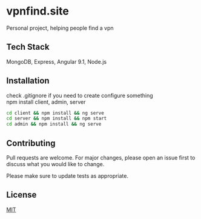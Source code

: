 # vpnfind.site

Personal project, helping people find a vpn

## Tech Stack
MongoDB, Express, Angular 9.1, Node.js


## Installation

check .gitignore if you need to create configure something<br>
npm install client, admin, server

```bash
cd client && npm install && ng serve
cd server && npm install && npm start
cd admin && npm install && ng serve
```

## Contributing
Pull requests are welcome. For major changes, please open an issue first to discuss what you would like to change.

Please make sure to update tests as appropriate.

## License
[MIT](https://choosealicense.com/licenses/mit/)